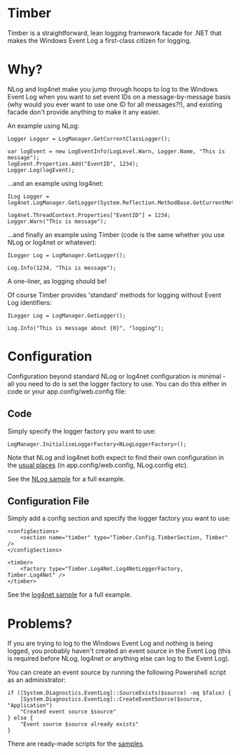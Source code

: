 Timber
======

Timber is a straightforward, lean logging framework facade for .NET that makes the Windows Event Log a first-class citizen for logging.

Why?
====

NLog and log4net make you jump through hoops to log to the Windows Event Log when you want to set event IDs on a message-by-message basis (why would you ever want to use one ID for all messages?!), and existing facade don't provide anything to make it any easier.

An example using NLog:

````
Logger Logger = LogManager.GetCurrentClassLogger();

var logEvent = new LogEventInfo(LogLevel.Warn, Logger.Name, "This is message");
logEvent.Properties.Add("EventID", 1234);
Logger.Log(logEvent);
````

...and an example using log4net:

````
ILog Logger = log4net.LogManager.GetLogger(System.Reflection.MethodBase.GetCurrentMethod().DeclaringType);

log4net.ThreadContext.Properties["EventID"] = 1234;
Logger.Warn("This is message");

````

...and finally an example using Timber (code is the same whether you use NLog or log4net or whatever):

````
ILogger Log = LogManager.GetLogger();

Log.Info(1234, "This is message");
````

A one-liner, as logging should be!

Of course Timber provides 'standard' methods for logging without Event Log identifiers:

````
ILogger Log = LogManager.GetLogger();

Log.Info("This is message about {0}", "logging");
````

Configuration
=============

Configuration beyond standard NLog or log4net configuration is minimal - all you need to do is set the logger factory to use. You can do this either in code or your app.config/web.config file:

Code
----

Simply specify the logger factory you want to use:

````
LogManager.InitialiseLoggerFactory<NLogLoggerFactory>();
````

Note that NLog and log4net both expect to find their own configuration in the [usual places](https://github.com/nlog/NLog/wiki/Configuration-file#wiki-configuration-file-locations) (in app.config/web.config, NLog.config etc).

See the [NLog sample](https://github.com/cocowalla/Timber/tree/master/src/Samples/NLogSample) for a full example.

Configuration File
------------------

Simply add a config section and specify the logger factory you want to use:

````
<configSections>
	<section name="timber" type="Timber.Config.TimberSection, Timber" />
</configSections>

<timber>
	<factory type="Timber.Log4Net.Log4NetLoggerFactory, Timber.Log4Net" />
</timber>
````

See the [log4net sample](https://github.com/cocowalla/Timber/tree/master/src/Samples/Log4NetSample) for a full example.

Problems?
=========

If you are trying to log to the Windows Event Log and nothing is being logged, you probably haven't created an event source in the Event Log (this is required before NLog, log4net or anything else can log to the Event Log).

You can create an event source by running the following Powershell script as an administrator:

````
if ([System.Diagnostics.EventLog]::SourceExists($source) -eq $false) {
	[System.Diagnostics.EventLog]::CreateEventSource($source, "Application")
	"Created event source $source"
} else {
	"Event source $source already exists"
}
````
There are ready-made scripts for the [samples](https://github.com/cocowalla/Timber/tree/master/src/Samples).
